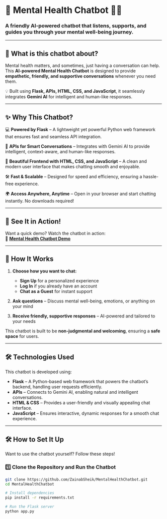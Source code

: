 # 🌿 Mental Health Chatbot 🤖💙  

### A friendly AI-powered chatbot that listens, supports, and guides you through your mental well-being journey.  

---

## 🧠 What is this chatbot about?  
Mental health matters, and sometimes, just having a conversation can help. This **AI-powered Mental Health Chatbot** is designed to provide **empathetic, friendly, and supportive conversations** whenever you need them.  

💡 Built using **Flask, APIs, HTML, CSS, and JavaScript**, it seamlessly integrates **Gemini AI** for intelligent and human-like responses.  

---

## ✨ Why This Chatbot?  

💻 **Powered by Flask** – A lightweight yet powerful Python web framework that ensures fast and seamless API integration.  

🔗 **APIs for Smart Conversations** – Integrates with Gemini AI to provide intelligent, context-aware, and human-like responses.  

🎨 **Beautiful Frontend with HTML, CSS, and JavaScript** – A clean and modern user interface that makes chatting smooth and enjoyable.  

🛠 **Fast & Scalable** – Designed for speed and efficiency, ensuring a hassle-free experience.  

🌍 **Access Anywhere, Anytime** – Open in your browser and start chatting instantly. No downloads required!  

---

## 🎥 See It in Action!  
Want a quick demo? Watch the chatbot in action:  
📌 **[Mental Health Chatbot Demo](https://github.com/ZainabSheik/MentalHealthChatbot/blob/main/chatbot%20working%20video.mp4)**  

---

## 🚀 How It Works  
1. **Choose how you want to chat:**  
   - **Sign Up** for a personalized experience  
   - **Log In** if you already have an account  
   - **Chat as a Guest** for instant support  

2. **Ask questions** – Discuss mental well-being, emotions, or anything on your mind  

3. **Receive friendly, supportive responses** – AI-powered and tailored to your needs  

This chatbot is built to be **non-judgmental and welcoming**, ensuring a **safe space** for users.  

---

## 🛠 Technologies Used  
This chatbot is developed using:  
- **Flask** – A Python-based web framework that powers the chatbot’s backend, handling user requests efficiently.  
- **APIs** – Connects to Gemini AI, enabling natural and intelligent conversations.  
- **HTML & CSS** – Provides a user-friendly and visually appealing chat interface.  
- **JavaScript** – Ensures interactive, dynamic responses for a smooth chat experience.  

---

## 🛠 How to Set It Up  
Want to use the chatbot yourself? Follow these steps!  

### 1️⃣ Clone the Repository and Run the Chatbot  
```bash
git clone https://github.com/ZainabSheik/MentalHealthChatbot.git
cd MentalHealthChatbot

# Install dependencies
pip install -r requirements.txt

# Run the Flask server
python app.py


